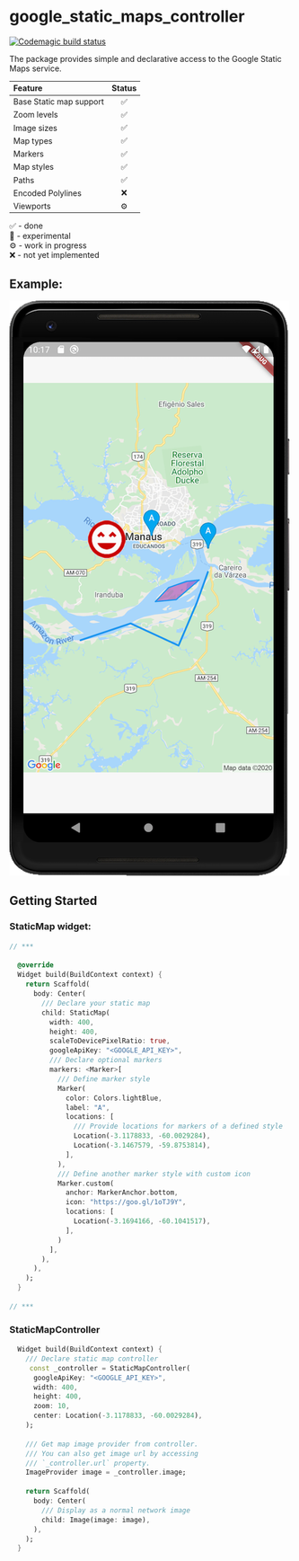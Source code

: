 # google_static_maps_controller
[![Codemagic build status](https://api.codemagic.io/apps/5e70ce446e13eb493ea3b675/5e70ce446e13eb493ea3b674/status_badge.svg)](https://codemagic.io/apps/5e70ce446e13eb493ea3b675/5e70ce446e13eb493ea3b674/latest_build)

The package provides simple and declarative access to the Google Static Maps service.

| Feature                 | Status |
| :---------------------- | :----: |
| Base Static map support |   ✅    |
| Zoom levels             |   ✅    |
| Image sizes             |   ✅    |
| Map types               |   ✅    |
| Markers                 |   ✅    |
| Map styles              |   ✅    |
| Paths                   |   ✅    |
| Encoded Polylines       |   ❌    |
| Viewports               |   ⚙️    |


✅ - done  
🧪 - experimental  
⚙️  - work in progress  
❌ - not yet implemented 

## Example:
![map_screenshot](./readme/screen.png)

## Getting Started

### StaticMap widget:
```dart
// ***

  @override
  Widget build(BuildContext context) {
    return Scaffold(
      body: Center(
        /// Declare your static map
        child: StaticMap(
          width: 400,
          height: 400,
          scaleToDevicePixelRatio: true,
          googleApiKey: "<GOOGLE_API_KEY>",
          /// Declare optional markers
          markers: <Marker>[
            /// Define marker style
            Marker(
              color: Colors.lightBlue,
              label: "A",
              locations: [
                /// Provide locations for markers of a defined style
                Location(-3.1178833, -60.0029284),
                Location(-3.1467579, -59.8753814),
              ],
            ),
            /// Define another marker style with custom icon
            Marker.custom(
              anchor: MarkerAnchor.bottom,
              icon: "https://goo.gl/1oTJ9Y",
              locations: [
                Location(-3.1694166, -60.1041517),
              ],
            )
          ],
        ),
      ),
    );
  }

// ***
```

### StaticMapController
```dart
  Widget build(BuildContext context) {
    /// Declare static map controller
     const _controller = StaticMapController(
      googleApiKey: "<GOOGLE_API_KEY>",
      width: 400,
      height: 400,
      zoom: 10,
      center: Location(-3.1178833, -60.0029284),
    );

    /// Get map image provider from controller.
    /// You can also get image url by accessing
    /// `_controller.url` property.
    ImageProvider image = _controller.image;

    return Scaffold(
      body: Center(
        /// Display as a normal network image
        child: Image(image: image),
      ),
    );
  }
```

